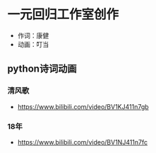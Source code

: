 # 一元回归工作室创作
- 作词：康健
- 动画：叮当
## python诗词动画
### 清风歌
- https://www.bilibili.com/video/BV1KJ411n7gb
### 18年
- https://www.bilibili.com/video/BV1NJ411n7fc
